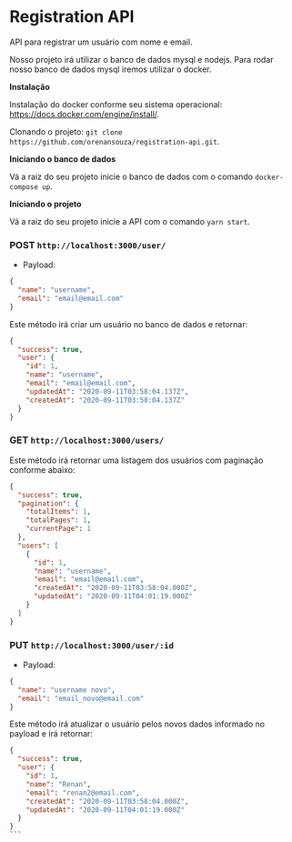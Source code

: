# Registration API

API para registrar um usuário com nome e email.

Nosso projeto irá utilizar o banco de dados mysql e nodejs.
Para rodar nosso banco de dados mysql iremos utilizar o docker.

**Instalação**

Instalação do docker conforme seu sistema operacional: https://docs.docker.com/engine/install/.

Clonando o projeto: `git clone https://github.com/orenansouza/registration-api.git`.

**Iniciando o banco de dados**

Vá a raiz do seu projeto inicie o banco de dados com o comando `docker-compose up`.

**Iniciando o projeto**

Vá a raiz do seu projeto inicie a API com o comando `yarn start`.

### POST `http://localhost:3000/user/`

- Payload:

```json
{
  "name": "username",
  "email": "email@email.com"
}
```

Este método irá criar um usuário no banco de dados e retornar:

```json
{
  "success": true,
  "user": {
    "id": 1,
    "name": "username",
    "email": "email@email.com",
    "updatedAt": "2020-09-11T03:58:04.137Z",
    "createdAt": "2020-09-11T03:58:04.137Z"
  }
}
```

### GET `http://localhost:3000/users/`

Este método irá retornar uma listagem dos usuários com paginação conforme abaixo:

```json
{
  "success": true,
  "pagination": {
    "totalItems": 1,
    "totalPages": 1,
    "currentPage": 1
  },
  "users": [
    {
      "id": 1,
      "name": "username",
      "email": "email@email.com",
      "createdAt": "2020-09-11T03:58:04.000Z",
      "updatedAt": "2020-09-11T04:01:19.000Z"
    }
  ]
}
```

### PUT `http://localhost:3000/user/:id`

- Payload:

```json
{
  "name": "username novo",
  "email": "email_novo@email.com"
}
```

Este método irá atualizar o usuário pelos novos dados informado no payload e irá retornar:

````json
{
  "success": true,
  "user": {
    "id": 1,
    "name": "Renan",
    "email": "renan2@email.com",
    "createdAt": "2020-09-11T03:58:04.000Z",
    "updatedAt": "2020-09-11T04:01:19.000Z"
  }
}
```
````
